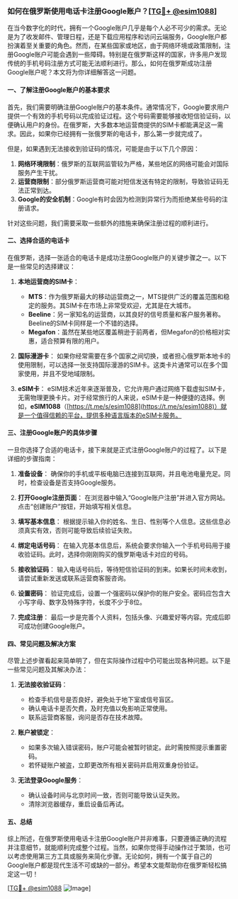 ### 如何在俄罗斯使用电话卡注册Google账户？[[TG💪+ @esim1088](https://t.me/s/esim1088)]

在当今数字化的时代，拥有一个Google账户几乎是每个人必不可少的需求。无论是为了收发邮件、管理日程，还是下载应用程序和访问云端服务，Google账户都扮演着至关重要的角色。然而，在某些国家或地区，由于网络环境或政策限制，注册Google账户可能会遇到一些障碍。特别是在俄罗斯这样的国家，许多用户发现传统的手机号码注册方式可能无法顺利进行。那么，如何在俄罗斯成功注册Google账户呢？本文将为你详细解答这一问题。

#### 一、了解注册Google账户的基本要求

首先，我们需要明确注册Google账户的基本条件。通常情况下，Google要求用户提供一个有效的手机号码以完成验证过程。这个号码需要能够接收短信验证码，以便确认用户的身份。在俄罗斯，大多数本地运营商提供的SIM卡都能满足这一需求。因此，如果你已经拥有一张俄罗斯的电话卡，那么第一步就完成了。

但是，如果遇到无法接收到验证码的情况，可能是由于以下几个原因：

1. **网络环境限制**：俄罗斯的互联网监管较为严格，某些地区的网络可能会对国际服务产生干扰。
2. **运营商限制**：部分俄罗斯运营商可能对短信发送有特定的限制，导致验证码无法正常到达。
3. **Google的安全机制**：Google有时会因为检测到异常行为而拒绝某些号码的注册请求。

针对这些问题，我们需要采取一些额外的措施来确保注册过程的顺利进行。

#### 二、选择合适的电话卡

在俄罗斯，选择一张适合的电话卡是成功注册Google账户的关键步骤之一。以下是一些常见的选择建议：

1. **本地运营商的SIM卡**：
   - **MTS**：作为俄罗斯最大的移动运营商之一，MTS提供广泛的覆盖范围和稳定的服务。其SIM卡在市场上非常受欢迎，尤其是在大城市。
   - **Beeline**：另一家知名的运营商，以其良好的信号质量和客户服务著称。Beeline的SIM卡同样是一个不错的选择。
   - **Megafon**：虽然在某些地区覆盖稍逊于前两者，但Megafon的价格相对实惠，适合预算有限的用户。

2. **国际漫游卡**：
   如果你经常需要在多个国家之间切换，或者担心俄罗斯本地卡的使用限制，可以选择一张支持国际漫游的SIM卡。这类卡片通常可以在多个国家使用，并且不受地域限制。

3. **eSIM卡**：
   eSIM技术近年来逐渐普及，它允许用户通过网络下载虚拟SIM卡，无需物理更换卡片。对于经常旅行的人来说，eSIM卡是一种便捷的选择。例如，**eSIM1088**（[https://t.me/s/esim1088](https://t.me/s/esim1088)）就是一个值得信赖的平台，提供多种语言版本的eSIM卡服务。

#### 三、注册Google账户的具体步骤

一旦你选择了合适的电话卡，接下来就是正式注册Google账户的过程了。以下是详细的步骤指南：

1. **准备设备**：
   确保你的手机或平板电脑已连接到互联网，并且电池电量充足。同时，检查设备是否支持Google服务。

2. **打开Google注册页面**：
   在浏览器中输入“Google账户注册”并进入官方网站。点击“创建账户”按钮，开始填写相关信息。

3. **填写基本信息**：
   根据提示输入你的姓名、生日、性别等个人信息。这些信息必须真实有效，否则可能导致后续验证失败。

4. **绑定电话号码**：
   在输入完基本信息后，系统会要求你输入一个手机号码用于接收验证码。此时，选择你刚刚购买的俄罗斯电话卡对应的号码。

5. **接收验证码**：
   输入电话号码后，等待短信验证码的到来。如果长时间未收到，请尝试重新发送或联系运营商客服咨询。

6. **设置密码**：
   验证完成后，设置一个强密码以保护你的账户安全。密码应包含大小写字母、数字及特殊字符，长度不少于8位。

7. **完成注册**：
   最后一步是完善个人资料，包括头像、兴趣爱好等内容。完成后即可成功创建Google账户。

#### 四、常见问题及解决方案

尽管上述步骤看起来简单明了，但在实际操作过程中仍可能出现各种问题。以下是一些常见问题及其解决办法：

1. **无法接收验证码**：
   - 检查手机信号是否良好，避免处于地下室或信号盲区。
   - 确认电话卡是否欠费，及时充值以免影响正常使用。
   - 联系运营商客服，询问是否存在技术故障。

2. **账户被锁定**：
   - 如果多次输入错误密码，账户可能会被暂时锁定。此时需按照提示重置密码。
   - 若怀疑账户被盗，立即更改所有相关密码并启用双重身份验证。

3. **无法登录Google服务**：
   - 确认设备时间与北京时间一致，否则可能导致认证失败。
   - 清除浏览器缓存，重启设备后再试。

#### 五、总结

综上所述，在俄罗斯使用电话卡注册Google账户并非难事，只要遵循正确的流程并注意细节，就能顺利完成整个过程。当然，如果你觉得手动操作过于繁琐，也可以考虑使用第三方工具或服务来简化步骤。无论如何，拥有一个属于自己的Google账户都是现代生活不可或缺的一部分。希望本文能帮助你在俄罗斯轻松搞定这一切！

[[TG💪+ @esim1088](https://t.me/s/esim1088) ![Image](https://i.postimg.cc/4NQfJmqS/Snipaste-2025-05-13-00-14-12.png)]